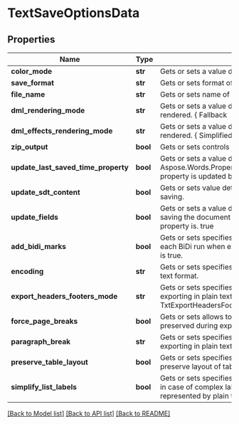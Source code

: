 # TextSaveOptionsData

## Properties
Name | Type | Description | Notes
------------ | ------------- | ------------- | -------------
**color_mode** | **str** | Gets or sets a value determining how colors are rendered. { Normal | Grayscale}. | [optional] 
**save_format** | **str** | Gets or sets format of save. | [optional] 
**file_name** | **str** | Gets or sets name of destination file. | [optional] 
**dml_rendering_mode** | **str** | Gets or sets a value determining how DrawingML shapes are rendered. { Fallback | DrawingML }. | [optional] 
**dml_effects_rendering_mode** | **str** | Gets or sets a value determining how DrawingML effects are rendered. { Simplified | None | Fine }. | [optional] 
**zip_output** | **bool** | Gets or sets controls zip output or not. Default value is false. | [optional] 
**update_last_saved_time_property** | **bool** | Gets or sets a value determining whether the Aspose.Words.Properties.BuiltInDocumentProperties.LastSavedTime property is updated before saving. | [optional] 
**update_sdt_content** | **bool** | Gets or sets value determining whether content of  is updated before saving. | [optional] 
**update_fields** | **bool** | Gets or sets a value determining if fields should be updated before saving the document to a fixed page format. Default value for this property is. true | [optional] 
**add_bidi_marks** | **bool** | Gets or sets specifies whether to add bi-directional marks before each BiDi run when exporting in plain text format. The default value is true. | [optional] 
**encoding** | **str** | Gets or sets specifies the encoding to use when exporting in plain text format. | [optional] 
**export_headers_footers_mode** | **str** | Gets or sets specifies whether to output headers and footers when exporting in plain text format. default value is TxtExportHeadersFootersMode.PrimaryOnly. | [optional] 
**force_page_breaks** | **bool** | Gets or sets allows to specify whether the page breaks should be preserved during export. The default value is false. | [optional] 
**paragraph_break** | **str** | Gets or sets specifies the string to use as a paragraph break when exporting in plain text format. | [optional] 
**preserve_table_layout** | **bool** | Gets or sets specifies whether the program should attempt to preserve layout of tables when saving in the plain text format. | [optional] 
**simplify_list_labels** | **bool** | Gets or sets specifies whether the program should simplify list labels in case of complex label formatting not being adequately represented by plain text. | [optional] 

[[Back to Model list]](../README.md#documentation-for-models) [[Back to API list]](../README.md#documentation-for-api-endpoints) [[Back to README]](../README.md)


